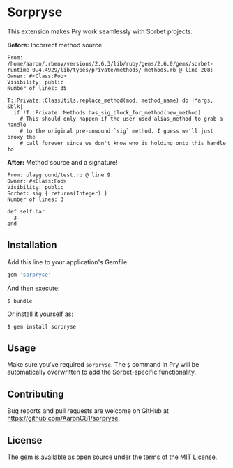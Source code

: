 # Sorpryse

This extension makes Pry work seamlessly with Sorbet projects.

**Before:** Incorrect method source

```
From: /home/aaron/.rbenv/versions/2.6.3/lib/ruby/gems/2.6.0/gems/sorbet-runtime-0.4.4929/lib/types/private/methods/_methods.rb @ line 208:
Owner: #<Class:Foo>
Visibility: public
Number of lines: 35

T::Private::ClassUtils.replace_method(mod, method_name) do |*args, &blk|
  if !T::Private::Methods.has_sig_block_for_method(new_method)
    # This should only happen if the user used alias_method to grab a handle
    # to the original pre-unwound `sig` method. I guess we'll just proxy the
    # call forever since we don't know who is holding onto this handle to
```

**After:** Method source and a signature!

```
From: playground/test.rb @ line 9:
Owner: #<Class:Foo>
Visibility: public
Sorbet: sig { returns(Integer) }
Number of lines: 3

def self.bar
  3
end
```

## Installation

Add this line to your application's Gemfile:

```ruby
gem 'sorpryse'
```

And then execute:

    $ bundle

Or install it yourself as:

    $ gem install sorpryse

## Usage

Make sure you've required `sorpryse`. The `$` command in Pry will be
automatically overwritten to add the Sorbet-specific functionality.

## Contributing

Bug reports and pull requests are welcome on GitHub at https://github.com/AaronC81/sorpryse.

## License

The gem is available as open source under the terms of the [MIT License](https://opensource.org/licenses/MIT).
